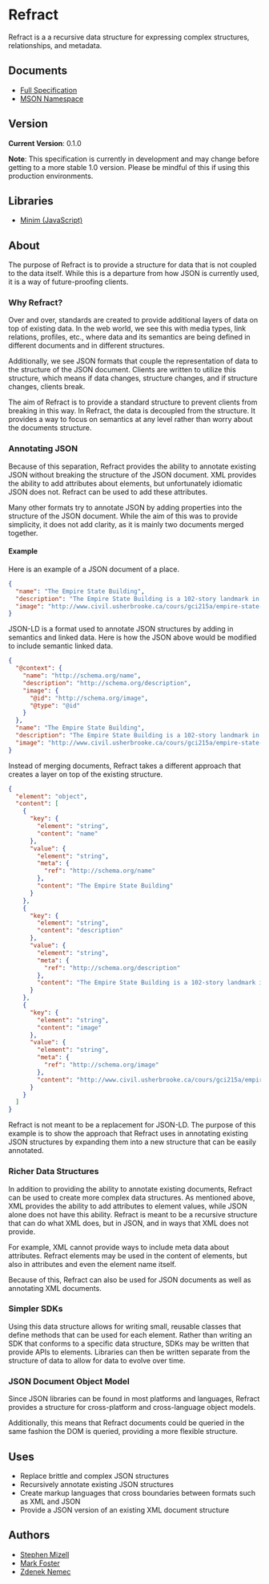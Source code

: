 # Refract

Refract is a a recursive data structure for expressing complex structures, relationships, and metadata.

## Documents

- [Full Specification](refract-spec.md)
- [MSON Namespace](namespaces/mson-namespace.md)

## Version

**Current Version**: 0.1.0

**Note**: This specification is currently in development and may change before getting to a more stable 1.0 version. Please be mindful of this if using this production environments.

## Libraries

- [Minim (JavaScript)](https://github.com/smizell/minim)

## About

The purpose of Refract is to provide a structure for data that is not coupled to the data itself. While this is a departure from how JSON is currently used, it is a way of future-proofing clients.

### Why Refract?

Over and over, standards are created to provide additional layers of data on top of existing data. In the web world, we see this with media types, link relations, profiles, etc., where data and its semantics are being defined in different documents and in different structures.

Additionally, we see JSON formats that couple the representation of data to the structure of the JSON document. Clients are written to utilize this structure, which means if data changes, structure changes, and if structure changes, clients break.

The aim of Refract is to provide a standard structure to prevent clients from breaking in this way. In Refract, the data is decoupled from the structure. It provides a way to focus on semantics at any level rather than worry about the documents structure.

### Annotating JSON

Because of this separation, Refract provides the ability to annotate existing JSON without breaking the structure of the JSON document. XML provides the ability to add attributes about elements, but unfortunately idiomatic JSON does not. Refract can be used to add these attributes.

Many other formats try to annotate JSON by adding properties into the structure of the JSON document. While the aim of this was to provide simplicity, it does not add clarity, as it is mainly two documents merged together.

#### Example

Here is an example of a JSON document of a place.

```json
{
  "name": "The Empire State Building",
  "description": "The Empire State Building is a 102-story landmark in New York City.",
  "image": "http://www.civil.usherbrooke.ca/cours/gci215a/empire-state-building.jpg"
}
```

JSON-LD is a format used to annotate JSON structures by adding in semantics and linked data. Here is how the JSON above would be modified to include semantic linked data.

```json
{
  "@context": {
    "name": "http://schema.org/name",
    "description": "http://schema.org/description",
    "image": {
      "@id": "http://schema.org/image",
      "@type": "@id"
    }
  },
  "name": "The Empire State Building",
  "description": "The Empire State Building is a 102-story landmark in New York City.",
  "image": "http://www.civil.usherbrooke.ca/cours/gci215a/empire-state-building.jpg"
}
```

Instead of merging documents, Refract takes a different approach that creates a layer on top of the existing structure.

```json
{
  "element": "object",
  "content": [
    {
      "key": {
        "element": "string",
        "content": "name"
      },
      "value": {
        "element": "string",
        "meta": {
          "ref": "http://schema.org/name"
        },
        "content": "The Empire State Building"
      }
    },
    {
      "key": {
        "element": "string",
        "content": "description"
      },
      "value": {
        "element": "string",
        "meta": {
          "ref": "http://schema.org/description"
        },
        "content": "The Empire State Building is a 102-story landmark in New York City."
      }
    },
    {
      "key": {
        "element": "string",
        "content": "image"
      },
      "value": {
        "element": "string",
        "meta": {
          "ref": "http://schema.org/image"
        },
        "content": "http://www.civil.usherbrooke.ca/cours/gci215a/empire-state-building.jpg"
      }
    }
  ]
}
```

Refract is not meant to be a replacement for JSON-LD. The purpose of this example is to show the approach that Refract uses in annotating existing JSON structures by expanding them into a new structure that can be easily annotated.


### Richer Data Structures

In addition to providing the ability to annotate existing documents, Refract can be used to create more complex data structures. As mentioned above, XML provides the ability to add attributes to element values, while JSON alone does not have this ability. Refract is meant to be a recursive structure that can do what XML does, but in JSON, and in ways that XML does not provide.

For example, XML cannot provide ways to include meta data about attributes. Refract elements may be used in the content of elements, but also in attributes and even the element name itself.

Because of this, Refract can also be used for JSON documents as well as annotating XML documents.


### Simpler SDKs

Using this data structure allows for writing small, reusable classes that define methods that can be used for each element. Rather than writing an SDK that conforms to a specific data structure, SDKs may be written that provide APIs to elements. Libraries can then be written separate from the structure of data to allow for data to evolve over time.

### JSON Document Object Model

Since JSON libraries can be found in most platforms and languages, Refract provides a structure for cross-platform and cross-language object models.

Additionally, this means that Refract documents could be queried in the same fashion the DOM is queried, providing a more flexible structure.

## Uses

- Replace brittle and complex JSON structures
- Recursively annotate existing JSON structures
- Create markup languages that cross boundaries between formats such as XML and JSON
- Provide a JSON version of an existing XML document structure

## Authors

- [Stephen Mizell](https://github.com/smizell)
- [Mark Foster](https://github.com/fosrias)
- [Zdenek Nemec](https://github.com/zdne)
